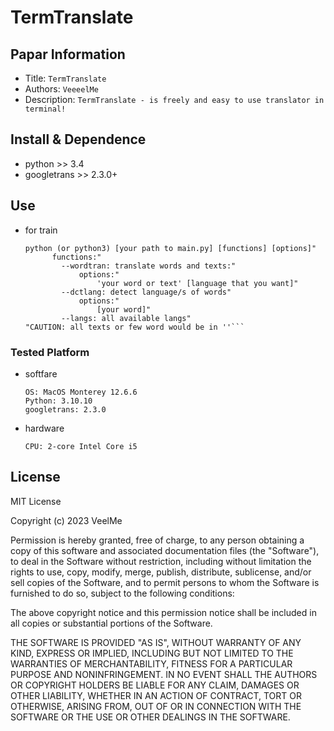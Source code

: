 TermTranslate
===
## Papar Information
- Title:  `TermTranslate`
- Authors:  `VeeeelMe`
- Description: `TermTranslate - is freely and easy to use translator in terminal!`

## Install & Dependence
- python >> 3.4
- googletrans >> 2.3.0+

## Use
- for train
  ```
  python (or python3) [your path to main.py] [functions] [options]"
        functions:"
          --wordtran: translate words and texts:"
              options:"
                  'your word or text' [language that you want]"
          --dctlang: detect language/s of words"
              options:"
                  [your word]"
          --langs: all available langs"
  "CAUTION: all texts or few word would be in ''```

### Tested Platform
- softfare
  ```
  OS: MacOS Monterey 12.6.6
  Python: 3.10.10
  googletrans: 2.3.0
  ```
- hardware
  ```
  CPU: 2-core Intel Core i5
  ```

## License


MIT License

Copyright (c) 2023 VeelMe

Permission is hereby granted, free of charge, to any person obtaining a copy
of this software and associated documentation files (the "Software"), to deal
in the Software without restriction, including without limitation the rights
to use, copy, modify, merge, publish, distribute, sublicense, and/or sell
copies of the Software, and to permit persons to whom the Software is
furnished to do so, subject to the following conditions:

The above copyright notice and this permission notice shall be included in all
copies or substantial portions of the Software.

THE SOFTWARE IS PROVIDED "AS IS", WITHOUT WARRANTY OF ANY KIND, EXPRESS OR
IMPLIED, INCLUDING BUT NOT LIMITED TO THE WARRANTIES OF MERCHANTABILITY,
FITNESS FOR A PARTICULAR PURPOSE AND NONINFRINGEMENT. IN NO EVENT SHALL THE
AUTHORS OR COPYRIGHT HOLDERS BE LIABLE FOR ANY CLAIM, DAMAGES OR OTHER
LIABILITY, WHETHER IN AN ACTION OF CONTRACT, TORT OR OTHERWISE, ARISING FROM,
OUT OF OR IN CONNECTION WITH THE SOFTWARE OR THE USE OR OTHER DEALINGS IN THE
SOFTWARE.
